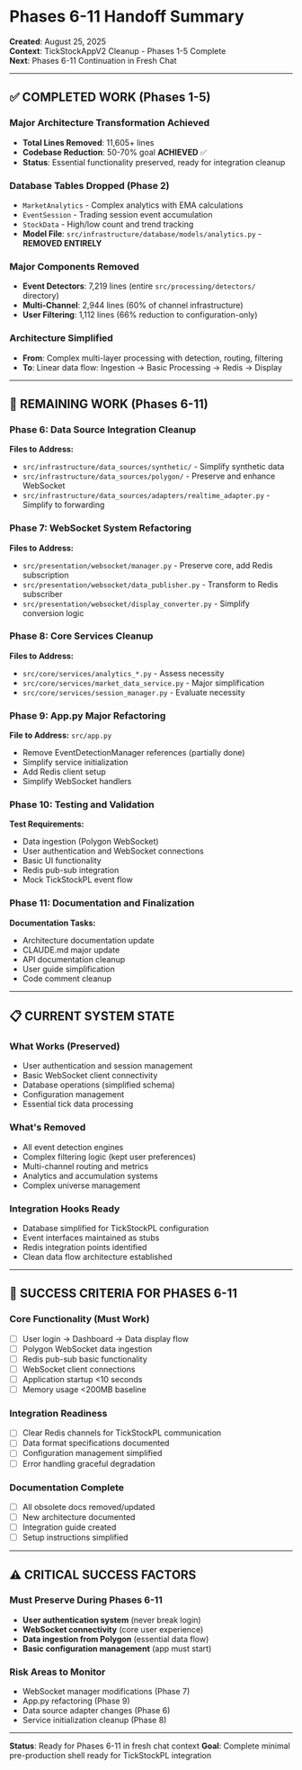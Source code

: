 # Phases 6-11 Handoff Summary

**Created**: August 25, 2025  
**Context**: TickStockAppV2 Cleanup - Phases 1-5 Complete  
**Next**: Phases 6-11 Continuation in Fresh Chat

---

## ✅ COMPLETED WORK (Phases 1-5)

### Major Architecture Transformation Achieved
- **Total Lines Removed**: 11,605+ lines
- **Codebase Reduction**: 50-70% goal **ACHIEVED** ✅
- **Status**: Essential functionality preserved, ready for integration cleanup

### Database Tables Dropped (Phase 2)
- `MarketAnalytics` - Complex analytics with EMA calculations
- `EventSession` - Trading session event accumulation  
- `StockData` - High/low count and trend tracking
- **Model File**: `src/infrastructure/database/models/analytics.py` - **REMOVED ENTIRELY**

### Major Components Removed
- **Event Detectors**: 7,219 lines (entire `src/processing/detectors/` directory)
- **Multi-Channel**: 2,944 lines (60% of channel infrastructure)
- **User Filtering**: 1,112 lines (66% reduction to configuration-only)

### Architecture Simplified
- **From**: Complex multi-layer processing with detection, routing, filtering
- **To**: Linear data flow: Ingestion → Basic Processing → Redis → Display

---

## 🎯 REMAINING WORK (Phases 6-11)

### Phase 6: Data Source Integration Cleanup
**Files to Address:**
- `src/infrastructure/data_sources/synthetic/` - Simplify synthetic data
- `src/infrastructure/data_sources/polygon/` - Preserve and enhance WebSocket
- `src/infrastructure/data_sources/adapters/realtime_adapter.py` - Simplify to forwarding

### Phase 7: WebSocket System Refactoring  
**Files to Address:**
- `src/presentation/websocket/manager.py` - Preserve core, add Redis subscription
- `src/presentation/websocket/data_publisher.py` - Transform to Redis subscriber
- `src/presentation/websocket/display_converter.py` - Simplify conversion logic

### Phase 8: Core Services Cleanup
**Files to Address:**
- `src/core/services/analytics_*.py` - Assess necessity
- `src/core/services/market_data_service.py` - Major simplification
- `src/core/services/session_manager.py` - Evaluate necessity

### Phase 9: App.py Major Refactoring
**File to Address:** `src/app.py`
- Remove EventDetectionManager references (partially done)
- Simplify service initialization
- Add Redis client setup
- Simplify WebSocket handlers

### Phase 10: Testing and Validation
**Test Requirements:**
- Data ingestion (Polygon WebSocket)
- User authentication and WebSocket connections
- Basic UI functionality
- Redis pub-sub integration
- Mock TickStockPL event flow

### Phase 11: Documentation and Finalization
**Documentation Tasks:**
- Architecture documentation update
- CLAUDE.md major update
- API documentation cleanup
- User guide simplification
- Code comment cleanup

---

## 📋 CURRENT SYSTEM STATE

### What Works (Preserved)
- User authentication and session management
- Basic WebSocket client connectivity  
- Database operations (simplified schema)
- Configuration management
- Essential tick data processing

### What's Removed
- All event detection engines
- Complex filtering logic (kept user preferences)
- Multi-channel routing and metrics
- Analytics and accumulation systems
- Complex universe management

### Integration Hooks Ready
- Database simplified for TickStockPL configuration
- Event interfaces maintained as stubs
- Redis integration points identified
- Clean data flow architecture established

---

## 🚀 SUCCESS CRITERIA FOR PHASES 6-11

### Core Functionality (Must Work)
- [ ] User login → Dashboard → Data display flow
- [ ] Polygon WebSocket data ingestion
- [ ] Redis pub-sub basic functionality  
- [ ] WebSocket client connections
- [ ] Application startup <10 seconds
- [ ] Memory usage <200MB baseline

### Integration Readiness
- [ ] Clear Redis channels for TickStockPL communication
- [ ] Data format specifications documented
- [ ] Configuration management simplified
- [ ] Error handling graceful degradation

### Documentation Complete  
- [ ] All obsolete docs removed/updated
- [ ] New architecture documented
- [ ] Integration guide created
- [ ] Setup instructions simplified

---

## ⚠️ CRITICAL SUCCESS FACTORS

### Must Preserve During Phases 6-11
- **User authentication system** (never break login)
- **WebSocket connectivity** (core user experience)
- **Data ingestion from Polygon** (essential data flow)
- **Basic configuration management** (app must start)

### Risk Areas to Monitor
- WebSocket manager modifications (Phase 7)
- App.py refactoring (Phase 9) 
- Data source adapter changes (Phase 6)
- Service initialization cleanup (Phase 8)

---

**Status**: Ready for Phases 6-11 in fresh chat context
**Goal**: Complete minimal pre-production shell ready for TickStockPL integration